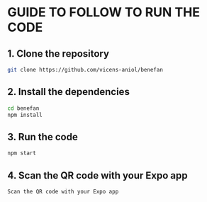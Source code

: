 # GUIDE TO FOLLOW TO RUN THE CODE

## 1. Clone the repository

```bash
git clone https://github.com/vicens-aniol/benefan
```

## 2. Install the dependencies

```bash
cd benefan
npm install
```

## 3. Run the code

```bash
npm start
```

## 4. Scan the QR code with your Expo app

```bash
Scan the QR code with your Expo app
```
